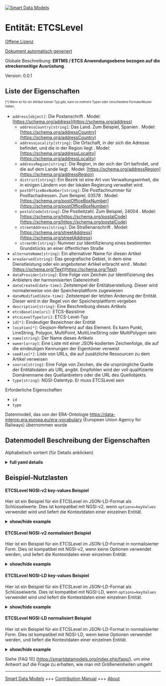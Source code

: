 <!-- 10-Header -->    
[![Smart Data Models](https://smartdatamodels.org/wp-content/uploads/2022/01/SmartDataModels_logo.png "Logo")](https://smartdatamodels.org)    
Entität: ETCSLevel    
==================<!-- /10-Header -->    
<!-- 15-License -->    
[Offene Lizenz](https://github.com/smart-data-models//dataModel.ERA/blob/master/ETCSLevel/LICENSE.md)    
[Dokument automatisch generiert](https://docs.google.com/presentation/d/e/2PACX-1vTs-Ng5dIAwkg91oTTUdt8ua7woBXhPnwavZ0FxgR8BsAI_Ek3C5q97Nd94HS8KhP-r_quD4H0fgyt3/pub?start=false&loop=false&delayms=3000#slide=id.gb715ace035_0_60)    
<!-- /15-License -->    
<!-- 20-Description -->    
Globale Beschreibung: **ERTMS / ETCS Anwendungsebene bezogen auf die streckenseitige Ausrüstung**.    
Version: 0.0.1    
<!-- /20-Description -->    
<!-- 30-PropertiesList -->    
## Liste der Eigenschaften    
<sup><sub>[*] Wenn es für ein Attribut keinen Typ gibt, kann es mehrere Typen oder verschiedene Formate/Muster haben</sub></sup>.    
- `address[object]`: Die Postanschrift  . Model: [https://schema.org/address](https://schema.org/address)	- `addressCountry[string]`: Das Land. Zum Beispiel, Spanien  . Model: [https://schema.org/addressCountry](https://schema.org/addressCountry)    
	- `addressLocality[string]`: Die Ortschaft, in der sich die Adresse befindet, und die in der Region liegt  . Model: [https://schema.org/addressLocality](https://schema.org/addressLocality)    
	- `addressRegion[string]`: Die Region, in der sich der Ort befindet, und die auf dem Lande liegt  . Model: [https://schema.org/addressRegion](https://schema.org/addressRegion)    
	- `district[string]`: Ein Bezirk ist eine Art von Verwaltungseinheit, die in einigen Ländern von der lokalen Regierung verwaltet wird.      
	- `postOfficeBoxNumber[string]`: Die Postfachnummer für Postfachadressen. Zum Beispiel, 03578  . Model: [https://schema.org/postOfficeBoxNumber](https://schema.org/postOfficeBoxNumber)    
	- `postalCode[string]`: Die Postleitzahl. Zum Beispiel, 24004  . Model: [https://schema.org/https://schema.org/postalCode](https://schema.org/https://schema.org/postalCode)    
	- `streetAddress[string]`: Die Straßenanschrift  . Model: [https://schema.org/streetAddress](https://schema.org/streetAddress)    
	- `streetNr[string]`: Nummer zur Identifizierung eines bestimmten Grundstücks an einer öffentlichen Straße      
- `alternateName[string]`: Ein alternativer Name für diesen Artikel  - `areaServed[string]`: Das geografische Gebiet, in dem eine Dienstleistung oder ein angebotener Artikel erbracht wird  . Model: [https://schema.org/Text](https://schema.org/Text)- `dataProvider[string]`: Eine Folge von Zeichen zur Identifizierung des Anbieters der harmonisierten Dateneinheit  - `dateCreated[date-time]`: Zeitstempel der Entitätserstellung. Dieser wird normalerweise von der Speicherplattform zugewiesen  - `dateModified[date-time]`: Zeitstempel der letzten Änderung der Entität. Dieser wird in der Regel von der Speicherplattform vergeben  - `description[string]`: Eine Beschreibung dieses Artikels  - `etcsBaseline[uri]`: ETCS-Basislinie  - `etcsLevelType[uri]`: ETCS-Level-Typ  - `id[*]`: Eindeutiger Bezeichner der Entität  - `location[*]`: Geojson-Referenz auf das Element. Es kann Punkt, LineString, Polygon, MultiPoint, MultiLineString oder MultiPolygon sein  - `name[string]`: Der Name dieses Artikels  - `owner[array]`: Eine Liste mit einer JSON-kodierten Zeichenfolge, die auf die eindeutigen Kennungen der Eigentümer verweist  - `seeAlso[*]`: Liste von URLs, die auf zusätzliche Ressourcen zu dem Artikel verweisen  - `source[string]`: Eine Folge von Zeichen, die die ursprüngliche Quelle der Entitätsdaten als URL angibt. Empfohlen wird der voll qualifizierte Domänenname des Quellanbieters oder die URL des Quellobjekts.  - `type[string]`: NGSI-Datentyp. Er muss ETCSLevel sein  <!-- /30-PropertiesList -->    
<!-- 35-RequiredProperties -->    
Erforderliche Eigenschaften    
- `id`  - `type`  <!-- /35-RequiredProperties -->    
<!-- 40-RequiredProperties -->    
Datenmodell, das von der ERA-Ontologie https://data-interop.era.europa.eu/era-vocabulary (European Union Agency for Railways) übernommen wurde    
<!-- /40-RequiredProperties -->    
<!-- 50-DataModelHeader -->    
## Datenmodell Beschreibung der Eigenschaften    
Alphabetisch sortiert (für Details anklicken)    
<!-- /50-DataModelHeader -->    
<!-- 60-ModelYaml -->    
<details><summary><strong>full yaml details</strong></summary>      
```yaml    
ETCSLevel:      
  description: ERTMS / ETCS application level related to the track side equipment.      
  properties:      
    address:      
      description: The mailing address      
      properties:      
        addressCountry:      
          description: 'The country. For example, Spain'      
          type: string      
          x-ngsi:      
            model: https://schema.org/addressCountry      
            type: Property      
        addressLocality:      
          description: 'The locality in which the street address is, and which is in the region'      
          type: string      
          x-ngsi:      
            model: https://schema.org/addressLocality      
            type: Property      
        addressRegion:      
          description: 'The region in which the locality is, and which is in the country'      
          type: string      
          x-ngsi:      
            model: https://schema.org/addressRegion      
            type: Property      
        district:      
          description: 'A district is a type of administrative division that, in some countries, is managed by the local government'      
          type: string      
          x-ngsi:      
            type: Property      
        postOfficeBoxNumber:      
          description: 'The post office box number for PO box addresses. For example, 03578'      
          type: string      
          x-ngsi:      
            model: https://schema.org/postOfficeBoxNumber      
            type: Property      
        postalCode:      
          description: 'The postal code. For example, 24004'      
          type: string      
          x-ngsi:      
            model: https://schema.org/https://schema.org/postalCode      
            type: Property      
        streetAddress:      
          description: The street address      
          type: string      
          x-ngsi:      
            model: https://schema.org/streetAddress      
            type: Property      
        streetNr:      
          description: Number identifying a specific property on a public street      
          type: string      
          x-ngsi:      
            type: Property      
      type: object      
      x-ngsi:      
        model: https://schema.org/address      
        type: Property      
    alternateName:      
      description: An alternative name for this item      
      type: string      
      x-ngsi:      
        type: Property      
    areaServed:      
      description: The geographic area where a service or offered item is provided      
      type: string      
      x-ngsi:      
        model: https://schema.org/Text      
        type: Property      
    dataProvider:      
      description: A sequence of characters identifying the provider of the harmonised data entity      
      type: string      
      x-ngsi:      
        type: Property      
    dateCreated:      
      description: Entity creation timestamp. This will usually be allocated by the storage platform      
      format: date-time      
      type: string      
      x-ngsi:      
        type: Property      
    dateModified:      
      description: Timestamp of the last modification of the entity. This will usually be allocated by the storage platform      
      format: date-time      
      type: string      
      x-ngsi:      
        type: Property      
    description:      
      description: A description of this item      
      type: string      
      x-ngsi:      
        type: Property      
    etcsBaseline:      
      description: ETCS baseline      
      format: uri      
      type: string      
      x-ngsi:      
        type: Relationship      
    etcsLevelType:      
      description: ETCS level type      
      format: uri      
      type: string      
      x-ngsi:      
        type: Relationship      
    id:      
      anyOf:      
        - description: Identifier format of any NGSI entity      
          maxLength: 256      
          minLength: 1      
          pattern: ^[\w\-\.\{\}\$\+\*\[\]`|~^@!,:\\]+$      
          type: string      
          x-ngsi:      
            type: Property      
        - description: Identifier format of any NGSI entity      
          format: uri      
          type: string      
          x-ngsi:      
            type: Property      
      description: Unique identifier of the entity      
      x-ngsi:      
        type: Property      
    location:      
      description: 'Geojson reference to the item. It can be Point, LineString, Polygon, MultiPoint, MultiLineString or MultiPolygon'      
      oneOf:      
        - description: Geojson reference to the item. Point      
          properties:      
            bbox:      
              items:      
                type: number      
              minItems: 4      
              type: array      
            coordinates:      
              items:      
                type: number      
              minItems: 2      
              type: array      
            type:      
              enum:      
                - Point      
              type: string      
          required:      
            - type      
            - coordinates      
          title: GeoJSON Point      
          type: object      
          x-ngsi:      
            type: GeoProperty      
        - description: Geojson reference to the item. LineString      
          properties:      
            bbox:      
              items:      
                type: number      
              minItems: 4      
              type: array      
            coordinates:      
              items:      
                items:      
                  type: number      
                minItems: 2      
                type: array      
              minItems: 2      
              type: array      
            type:      
              enum:      
                - LineString      
              type: string      
          required:      
            - type      
            - coordinates      
          title: GeoJSON LineString      
          type: object      
          x-ngsi:      
            type: GeoProperty      
        - description: Geojson reference to the item. Polygon      
          properties:      
            bbox:      
              items:      
                type: number      
              minItems: 4      
              type: array      
            coordinates:      
              items:      
                items:      
                  items:      
                    type: number      
                  minItems: 2      
                  type: array      
                minItems: 4      
                type: array      
              type: array      
            type:      
              enum:      
                - Polygon      
              type: string      
          required:      
            - type      
            - coordinates      
          title: GeoJSON Polygon      
          type: object      
          x-ngsi:      
            type: GeoProperty      
        - description: Geojson reference to the item. MultiPoint      
          properties:      
            bbox:      
              items:      
                type: number      
              minItems: 4      
              type: array      
            coordinates:      
              items:      
                items:      
                  type: number      
                minItems: 2      
                type: array      
              type: array      
            type:      
              enum:      
                - MultiPoint      
              type: string      
          required:      
            - type      
            - coordinates      
          title: GeoJSON MultiPoint      
          type: object      
          x-ngsi:      
            type: GeoProperty      
        - description: Geojson reference to the item. MultiLineString      
          properties:      
            bbox:      
              items:      
                type: number      
              minItems: 4      
              type: array      
            coordinates:      
              items:      
                items:      
                  items:      
                    type: number      
                  minItems: 2      
                  type: array      
                minItems: 2      
                type: array      
              type: array      
            type:      
              enum:      
                - MultiLineString      
              type: string      
          required:      
            - type      
            - coordinates      
          title: GeoJSON MultiLineString      
          type: object      
          x-ngsi:      
            type: GeoProperty      
        - description: Geojson reference to the item. MultiLineString      
          properties:      
            bbox:      
              items:      
                type: number      
              minItems: 4      
              type: array      
            coordinates:      
              items:      
                items:      
                  items:      
                    items:      
                      type: number      
                    minItems: 2      
                    type: array      
                  minItems: 4      
                  type: array      
                type: array      
              type: array      
            type:      
              enum:      
                - MultiPolygon      
              type: string      
          required:      
            - type      
            - coordinates      
          title: GeoJSON MultiPolygon      
          type: object      
          x-ngsi:      
            type: GeoProperty      
      x-ngsi:      
        type: GeoProperty      
    name:      
      description: The name of this item      
      type: string      
      x-ngsi:      
        type: Property      
    owner:      
      description: A List containing a JSON encoded sequence of characters referencing the unique Ids of the owner(s)      
      items:      
        anyOf:      
          - description: Identifier format of any NGSI entity      
            maxLength: 256      
            minLength: 1      
            pattern: ^[\w\-\.\{\}\$\+\*\[\]`|~^@!,:\\]+$      
            type: string      
            x-ngsi:      
              type: Property      
          - description: Identifier format of any NGSI entity      
            format: uri      
            type: string      
            x-ngsi:      
              type: Property      
        description: Unique identifier of the entity      
        x-ngsi:      
          type: Property      
      type: array      
      x-ngsi:      
        type: Property      
    seeAlso:      
      description: list of uri pointing to additional resources about the item      
      oneOf:      
        - items:      
            format: uri      
            type: string      
          minItems: 1      
          type: array      
        - format: uri      
          type: string      
      x-ngsi:      
        type: Property      
    source:      
      description: 'A sequence of characters giving the original source of the entity data as a URL. Recommended to be the fully qualified domain name of the source provider, or the URL to the source object'      
      type: string      
      x-ngsi:      
        type: Property      
    type:      
      description: NGSI data type. It has to be ETCSLevel      
      enum:      
        - ETCSLevel      
      type: string      
      x-ngsi:      
        type: Property      
  required:      
    - id      
    - type      
  type: object      
  x-derived-from: http://data.europa.eu/949/ETCSLevel      
  x-disclaimer: 'Redistribution and use in source and binary forms, with or without modification, are permitted  provided that the license conditions are met. Copyleft (c) 2023 Contributors to Smart Data Models Program'      
  x-license-url: https://github.com/smart-data-models/dataModel.ERA/blob/master/ETCSLevel/LICENSE.md      
  x-model-schema: https://smart-data-models.github.io/dataModel.ERA/Certificate/schema.json      
  x-model-tags: 'ERA vocabulary, railway, train'      
  x-version: 0.0.1      
```    
</details>      
<!-- /60-ModelYaml -->    
<!-- 70-MiddleNotes -->    
<!-- /70-MiddleNotes -->    
<!-- 80-Examples -->    
## Beispiel-Nutzlasten    
#### ETCSLevel NGSI-v2 key-values Beispiel    
Hier ist ein Beispiel für ein ETCSLevel im JSON-LD-Format als Schlüsselwerte. Dies ist kompatibel mit NGSI-v2, wenn `options=keyValues` verwendet wird und liefert die Kontextdaten einer einzelnen Entität.    
<details><summary><strong>show/hide example</strong></summary>      
```json  
{  
  "id": "urn:ngsi-ld:ETCSLevel:id:RSJO:91077542",  
  "dateCreated": "1997-11-29T05:48:43Z",  
  "dateModified": "2015-07-18T00:41:49Z",  
  "source": "Pri",  
  "name": "Sure hand project sometimes. Since charge story. Again American value reflect.",  
  "alternateName": "Whom beat begin us m",  
  "description": "Three ok attack attack unit in. Will m",  
  "dataProvider": "Trouble nation score her brother happy. Discuss opportunity cup ball same professor contain. Onto student PM. Siz",  
  "owner": [  
    "urn:ngsi-ld:ETCSLevel:items:MFHE:53716316",  
    "urn:ngsi-ld:ETCSLevel:items:QJNT:88274906"  
  ],  
  "seeAlso": [  
    "urn:ngsi-ld:ETCSLevel:items:SYYH:37259358"  
  ],  
  "location": {  
    "type": "Point",  
    "coordinates": [  
      -79.0649155,  
      11.28973  
    ]  
  },  
  "address": {  
    "streetAddress": "Amount fall concern",  
    "addressLocality": "Agreement it often society several there arrive. Right marriage be where student five",  
    "addressRegion": "Here drop total sort teacher pick knowledge. Yeah time station stop. Scene threat economy bit. Education couple economic Democrat chair.",  
    "addressCountry": "Last hold everybody true air. Anything member book base north. Discover shake he would several series my painting. Whether capital mai",  
    "postalCode": "Drop son guy give. Once southern seek guess wait final.",  
    "postOfficeBoxNumber": "Central away be number Congress choice. Rich money too identify general behavior tough.",  
    "streetNr": "Maintain too loss why those write. Design policy truth. Office trouble never stand.",  
    "district": "Politics scene because choose avoid assume personal teach. Why market interest tough way more none. "  
  },  
  "areaServed": "Necessary garden final arrive. Sport choice ",  
  "type": "ETCSLevel",  
  "etcsBaseline": "urn:ngsi-ld:ETCSLevel:etcsBaseline:HAGI:99857296",  
  "etcsLevelType": "urn:ngsi-ld:ETCSLevel:etcsLevelType:VOLD:97362219",  
  "context": [  
    "https://raw.githubusercontent.com/smart-data-models/dataModel.ERA/master/context.jsonld"  
  ]  
}  
```  
</details>    
#### ETCSLevel NGSI-v2 normalisiert Beispiel    
Hier ist ein Beispiel für ein ETCSLevel im JSON-LD-Format in normalisierter Form. Dies ist kompatibel mit NGSI-v2, wenn keine Optionen verwendet werden, und liefert die Kontextdaten einer einzelnen Entität.    
<details><summary><strong>show/hide example</strong></summary>      
```json  
{  
  "id": "urn:ngsi-ld:ETCSLevel:id:RSJO:91077542",  
  "dateCreated": {  
    "type": "DateTime",  
    "value": "1997-11-29T05:48:43Z"  
  },  
  "dateModified": {  
    "type": "DateTime",  
    "value": "2015-07-18T00:41:49Z"  
  },  
  "source": {  
    "type": "Text",  
    "value": "Pri"  
  },  
  "name": {  
    "type": "Text",  
    "value": "Sure hand project sometimes. Since charge story. Again American value reflect."  
  },  
  "alternateName": {  
    "type": "Text",  
    "value": "Whom beat begin us m"  
  },  
  "description": {  
    "type": "Text",  
    "value": "Three ok attack attack unit in. Will m"  
  },  
  "dataProvider": {  
    "type": "Text",  
    "value": "Trouble nation score her brother happy. Discuss opportunity cup ball same professor contain. Onto student PM. Siz"  
  },  
  "owner": {  
    "type": "StructuredValue",  
    "value": [  
      "urn:ngsi-ld:ETCSLevel:items:MFHE:53716316",  
      "urn:ngsi-ld:ETCSLevel:items:QJNT:88274906"  
    ]  
  },  
  "seeAlso": {  
    "type": "StructuredValue",  
    "value": [  
      "urn:ngsi-ld:ETCSLevel:items:SYYH:37259358"  
    ]  
  },  
  "location": {  
    "type": "geo:json",  
    "value": {  
      "type": "Point",  
      "coordinates": [  
        -79.0649155,  
        11.28973  
      ]  
    }  
  },  
  "address": {  
    "type": "StructuredValue",  
    "value": {  
      "streetAddress": "Amount fall concern",  
      "addressLocality": "Agreement it often society several there arrive. Right marriage be where student five",  
      "addressRegion": "Here drop total sort teacher pick knowledge. Yeah time station stop. Scene threat economy bit. Education couple economic Democrat chair.",  
      "addressCountry": "Last hold everybody true air. Anything member book base north. Discover shake he would several series my painting. Whether capital mai",  
      "postalCode": "Drop son guy give. Once southern seek guess wait final.",  
      "postOfficeBoxNumber": "Central away be number Congress choice. Rich money too identify general behavior tough.",  
      "streetNr": "Maintain too loss why those write. Design policy truth. Office trouble never stand.",  
      "district": "Politics scene because choose avoid assume personal teach. Why market interest tough way more none. "  
    }  
  },  
  "areaServed": {  
    "type": "Text",  
    "value": "Necessary garden final arrive. Sport choice "  
  },  
  "type": "ETCSLevel",  
  "etcsBaseline": {  
    "type": "Text",  
    "value": "urn:ngsi-ld:ETCSLevel:etcsBaseline:HAGI:99857296"  
  },  
  "etcsLevelType": {  
    "type": "Text",  
    "value": "urn:ngsi-ld:ETCSLevel:etcsLevelType:VOLD:97362219"  
  },  
  "context": {  
    "type": "StructuredValue",  
    "value": [  
      "https://raw.githubusercontent.com/smart-data-models/dataModel.ERA/master/context.jsonld"  
    ]  
  }  
}  
```  
</details>    
#### ETCSLevel NGSI-LD key-values Beispiel    
Hier ist ein Beispiel für ein ETCSLevel im JSON-LD-Format als Schlüsselwerte. Dies ist kompatibel mit NGSI-LD, wenn `options=keyValues` verwendet wird und liefert die Kontextdaten einer einzelnen Entität.    
<details><summary><strong>show/hide example</strong></summary>      
```json  
{  
  "id": "urn:ngsi-ld:ETCSLevel:id:RSJO:91077542",  
  "dateCreated": "1997-11-29T05:48:43Z",  
  "dateModified": "2015-07-18T00:41:49Z",  
  "source": "Pri",  
  "name": "Sure hand project sometimes. Since charge story. Again American value reflect.",  
  "alternateName": "Whom beat begin us m",  
  "description": "Three ok attack attack unit in. Will m",  
  "dataProvider": "Trouble nation score her brother happy. Discuss opportunity cup ball same professor contain. Onto student PM. Siz",  
  "owner": [  
    "urn:ngsi-ld:ETCSLevel:items:MFHE:53716316",  
    "urn:ngsi-ld:ETCSLevel:items:QJNT:88274906"  
  ],  
  "seeAlso": [  
    "urn:ngsi-ld:ETCSLevel:items:SYYH:37259358"  
  ],  
  "location": {  
    "type": "Point",  
    "coordinates": [  
      -79.0649155,  
      11.28973  
    ]  
  },  
  "address": {  
    "streetAddress": "Amount fall concern",  
    "addressLocality": "Agreement it often society several there arrive. Right marriage be where student five",  
    "addressRegion": "Here drop total sort teacher pick knowledge. Yeah time station stop. Scene threat economy bit. Education couple economic Democrat chair.",  
    "addressCountry": "Last hold everybody true air. Anything member book base north. Discover shake he would several series my painting. Whether capital mai",  
    "postalCode": "Drop son guy give. Once southern seek guess wait final.",  
    "postOfficeBoxNumber": "Central away be number Congress choice. Rich money too identify general behavior tough.",  
    "streetNr": "Maintain too loss why those write. Design policy truth. Office trouble never stand.",  
    "district": "Politics scene because choose avoid assume personal teach. Why market interest tough way more none. "  
  },  
  "areaServed": "Necessary garden final arrive. Sport choice ",  
  "type": "ETCSLevel",  
  "etcsBaseline": "urn:ngsi-ld:ETCSLevel:etcsBaseline:HAGI:99857296",  
  "etcsLevelType": "urn:ngsi-ld:ETCSLevel:etcsLevelType:VOLD:97362219",  
  "@context": [  
    "https://smartdatamodels.org/context.jsonld"  
  ],  
  "context": [  
    "https://raw.githubusercontent.com/smart-data-models/dataModel.ERA/master/context.jsonld"  
  ]  
}  
```  
</details>    
#### ETCSLevel NGSI-LD normalisiert Beispiel    
Hier ist ein Beispiel für ein ETCSLevel im JSON-LD-Format in normalisierter Form. Dies ist kompatibel mit NGSI-LD, wenn keine Optionen verwendet werden, und liefert die Kontextdaten einer einzelnen Entität.    
<details><summary><strong>show/hide example</strong></summary>      
```json  
{  
  "id": "urn:ngsi-ld:ETCSLevel:id:BGAN:05745799",  
  "dateCreated": {  
    "type": "Property",  
    "value": {  
      "@type": "DateTime",  
      "@value": "2011-02-19T06:53:45Z"  
    }  
  },  
  "dateModified": {  
    "type": "Property",  
    "value": {  
      "@type": "DateTime",  
      "@value": "2006-04-03T21:41:04Z"  
    }  
  },  
  "source": {  
    "type": "Property",  
    "value": "Team writer probably position. Him blue successful media sh"  
  },  
  "name": {  
    "type": "Property",  
    "value": "Unit feel there spring method shoulder general main. Note close and many size price simple."  
  },  
  "alternateName": {  
    "type": "Property",  
    "value": "Position check Ameri"  
  },  
  "description": {  
    "type": "Property",  
    "value": "Idea player within operation area reveal floor energy. Somebody reach technology lay whole trouble."  
  },  
  "dataProvider": {  
    "type": "Property",  
    "value": "Amount over our begin image suggest. Machine notice worry treatment deal hotel place mouth. Include party speci"  
  },  
  "owner": {  
    "type": "Property",  
    "value": [  
      "urn:ngsi-ld:ETCSLevel:items:LIXQ:14931750",  
      "urn:ngsi-ld:ETCSLevel:items:RAAU:17602742"  
    ]  
  },  
  "seeAlso": {  
    "type": "Property",  
    "value": [  
      "urn:ngsi-ld:ETCSLevel:items:DBRI:43078251"  
    ]  
  },  
  "location": {  
    "type": "Property",  
    "value": {  
      "type": "Point",  
      "coordinates": [  
        -84.091295,  
        74.323743  
      ]  
    }  
  },  
  "address": {  
    "type": "Property",  
    "value": {  
      "streetAddress": "Central water activity su",  
      "addressLocality": "Herself wife wish degree. He chair better tough see sign get think",  
      "addressRegion": "Television staff morning word century quite theory away. Structure conference good account letter star. Mouth course unit difficult response.",  
      "addressCountry": "Its trial provide clear probably. Within resource identify attorney. Perform require area le",  
      "postalCode": "Security country hear character company people. Hear from agency fine case agent religious watch. None cup begin.",  
      "postOfficeBoxNumber": "Big serve only offer. Film red center. Area two wrong.",  
      "streetNr": "Fly improve",  
      "district": "Instead little back should political according. Around pull thing model executive school accept every."  
    }  
  },  
  "areaServed": {  
    "type": "Property",  
    "value": "Protect too alone give assume parent character. Attention land political fear good allow. Town part easy various."  
  },  
  "type": "ETCSLevel",  
  "etcsBaseline": {  
    "type": "Relationship",  
    "object": "urn:ngsi-ld:ETCSLevel:etcsBaseline:COZU:74311343"  
  },  
  "etcsLevelType": {  
    "type": "Relationship",  
    "object": "urn:ngsi-ld:ETCSLevel:etcsLevelType:DFOI:51546732"  
  },  
  "@context": [  
    "https://smartdatamodels.org/context.jsonld"  
  ],  
  "context": [  
    "https://raw.githubusercontent.com/smart-data-models/dataModel.ERA/master/context.jsonld"  
  ]  
}  
```  
</details><!-- /80-Examples -->    
<!-- 90-FooterNotes -->    
<!-- /90-FooterNotes -->    
<!-- 95-Units -->    
Siehe [FAQ 10] (https://smartdatamodels.org/index.php/faqs/), um eine Antwort auf die Frage zu erhalten, wie man mit Größeneinheiten umgeht    
<!-- /95-Units -->    
<!-- 97-LastFooter -->    
---    
[Smart Data Models](https://smartdatamodels.org) +++ [Contribution Manual](https://bit.ly/contribution_manual) +++ [About](https://bit.ly/Introduction_SDM)<!-- /97-LastFooter -->    
